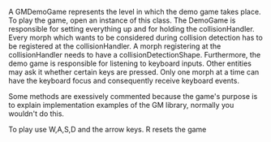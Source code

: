 A GMDemoGame represents the level in which the demo game takes place. To play the game, open an instance of this class. The DemoGame is responsible for setting everything up and for holding the collisionHandler.
Every morph which wants to be considered during collision detection has to be registered at the collisionHandler. A morph registering at the collisionHandler needs to have a collisionDetectionShape.
Furthermore, the demo game is responsible for listening to keyboard inputs. Other entities may ask it whether certain keys are pressed. Only one morph at a time can have the keyboard focus and consequently receive keyboard events.

Some methods are exessively commented because the game's purpose is to explain implementation examples of the GM library, normally you wouldn't do this.

To play use W,A,S,D and the arrow keys. R resets the game